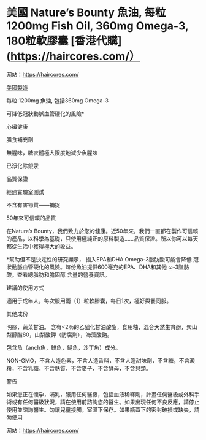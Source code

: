 # 美國 Nature’s Bounty 魚油, 每粒 1200mg Fish Oil, 360mg Omega-3, 180粒軟膠囊 [香港代購](https://haircores.com/）

网站：https://haircores.com/

[美國製造](https://haircores.com/product/%e7%be%8e%e5%9c%8b-natures-bounty-%e9%ad%9a%e6%b2%b9-%e6%af%8f%e7%b2%92-1200mg-fish-oil-360mg-omega-3-180%e7%b2%92%e8%bb%9f%e8%86%a0%e5%9b%8a/)

每粒 1200mg 魚油, 包括360mg Omega-3

可降低冠狀動脈血管硬化的風險*

心臟健康

膳食補充劑

無腥味，糖衣體極大限度地減少魚腥味

已淨化除銀汞

品質保證

經過實驗室測試

不含有害物質——捕捉

50年來可信賴的品質

在Nature’s Bounty，我們致力於您的健康。近50年來，我們一直都在製作可信賴的產品，以科學為基礎，只使用極純正的原料製造……品質保證。所以你可以每天都從生活中獲得極大的收益。

*幫助但不是決定性的研究顯示， 攝入EPA和DHA Omega-3脂肪酸可能會降低 冠狀動脈血管硬化的風險。每份魚油提供600毫克的EPA、DHA和其他 ω-3脂肪酸。查看總脂肪和膽固醇 含量的營養資訊。

建議的使用方式

適用于成年人，每次服用兩（1）粒軟膠囊，每日1次，極好與餐同服。

其他成份

明膠，蔬菜甘油。 含有<2％的乙醯化甘油酸酯，食用釉，混合天然生育酚，聚山梨醇酯80，山梨酸鉀（防腐劑），海藻酸鈉。

包含魚（anch魚，鯡魚，鯖魚，沙丁魚）成分。

NON-GMO，不含人造色素，不含人造香料，不含人造甜味劑，不含糖，不含澱粉，不含乳糖，不含麩質，不含麥子，不含酵母，不含貝類。

警告

如果您正在懷孕，哺乳，服用任何醫級，包括血液稀釋劑，計畫任何醫級或外科手術或有任何醫級狀況，請在使用前諮詢您的醫生。如果出現任何不良反應，請停止使用並諮詢醫生。勿讓兒童接觸。室溫下保存。如果瓶蓋下的密封破損或缺失，請勿使用

网站：https://haircores.com/
